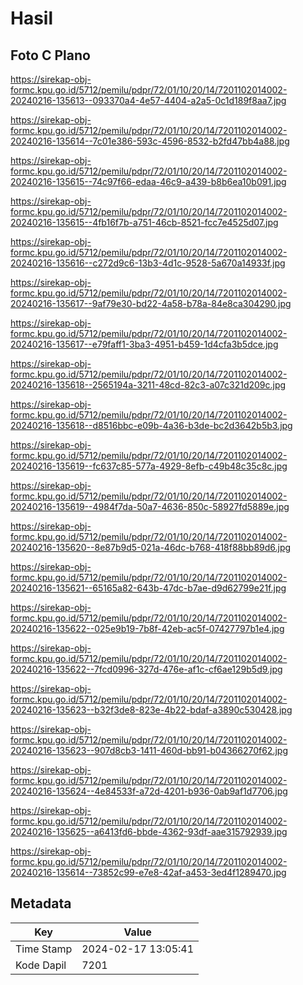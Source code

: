 # Hasil

## Foto C Plano

https://sirekap-obj-formc.kpu.go.id/5712/pemilu/pdpr/72/01/10/20/14/7201102014002-20240216-135613--093370a4-4e57-4404-a2a5-0c1d189f8aa7.jpg

https://sirekap-obj-formc.kpu.go.id/5712/pemilu/pdpr/72/01/10/20/14/7201102014002-20240216-135614--7c01e386-593c-4596-8532-b2fd47bb4a88.jpg

https://sirekap-obj-formc.kpu.go.id/5712/pemilu/pdpr/72/01/10/20/14/7201102014002-20240216-135615--74c97f66-edaa-46c9-a439-b8b6ea10b091.jpg

https://sirekap-obj-formc.kpu.go.id/5712/pemilu/pdpr/72/01/10/20/14/7201102014002-20240216-135615--4fb16f7b-a751-46cb-8521-fcc7e4525d07.jpg

https://sirekap-obj-formc.kpu.go.id/5712/pemilu/pdpr/72/01/10/20/14/7201102014002-20240216-135616--c272d9c6-13b3-4d1c-9528-5a670a14933f.jpg

https://sirekap-obj-formc.kpu.go.id/5712/pemilu/pdpr/72/01/10/20/14/7201102014002-20240216-135617--9af79e30-bd22-4a58-b78a-84e8ca304290.jpg

https://sirekap-obj-formc.kpu.go.id/5712/pemilu/pdpr/72/01/10/20/14/7201102014002-20240216-135617--e79faff1-3ba3-4951-b459-1d4cfa3b5dce.jpg

https://sirekap-obj-formc.kpu.go.id/5712/pemilu/pdpr/72/01/10/20/14/7201102014002-20240216-135618--2565194a-3211-48cd-82c3-a07c321d209c.jpg

https://sirekap-obj-formc.kpu.go.id/5712/pemilu/pdpr/72/01/10/20/14/7201102014002-20240216-135618--d8516bbc-e09b-4a36-b3de-bc2d3642b5b3.jpg

https://sirekap-obj-formc.kpu.go.id/5712/pemilu/pdpr/72/01/10/20/14/7201102014002-20240216-135619--fc637c85-577a-4929-8efb-c49b48c35c8c.jpg

https://sirekap-obj-formc.kpu.go.id/5712/pemilu/pdpr/72/01/10/20/14/7201102014002-20240216-135619--4984f7da-50a7-4636-850c-58927fd5889e.jpg

https://sirekap-obj-formc.kpu.go.id/5712/pemilu/pdpr/72/01/10/20/14/7201102014002-20240216-135620--8e87b9d5-021a-46dc-b768-418f88bb89d6.jpg

https://sirekap-obj-formc.kpu.go.id/5712/pemilu/pdpr/72/01/10/20/14/7201102014002-20240216-135621--65165a82-643b-47dc-b7ae-d9d62799e21f.jpg

https://sirekap-obj-formc.kpu.go.id/5712/pemilu/pdpr/72/01/10/20/14/7201102014002-20240216-135622--025e9b19-7b8f-42eb-ac5f-07427797b1e4.jpg

https://sirekap-obj-formc.kpu.go.id/5712/pemilu/pdpr/72/01/10/20/14/7201102014002-20240216-135622--7fcd0996-327d-476e-af1c-cf6ae129b5d9.jpg

https://sirekap-obj-formc.kpu.go.id/5712/pemilu/pdpr/72/01/10/20/14/7201102014002-20240216-135623--b32f3de8-823e-4b22-bdaf-a3890c530428.jpg

https://sirekap-obj-formc.kpu.go.id/5712/pemilu/pdpr/72/01/10/20/14/7201102014002-20240216-135623--907d8cb3-1411-460d-bb91-b04366270f62.jpg

https://sirekap-obj-formc.kpu.go.id/5712/pemilu/pdpr/72/01/10/20/14/7201102014002-20240216-135624--4e84533f-a72d-4201-b936-0ab9af1d7706.jpg

https://sirekap-obj-formc.kpu.go.id/5712/pemilu/pdpr/72/01/10/20/14/7201102014002-20240216-135625--a6413fd6-bbde-4362-93df-aae315792939.jpg

https://sirekap-obj-formc.kpu.go.id/5712/pemilu/pdpr/72/01/10/20/14/7201102014002-20240216-135614--73852c99-e7e8-42af-a453-3ed4f1289470.jpg


## Metadata

| Key        | Value               |
| ---------- | ------------------- |
| Time Stamp | 2024-02-17 13:05:41 |
| Kode Dapil | 7201                |



